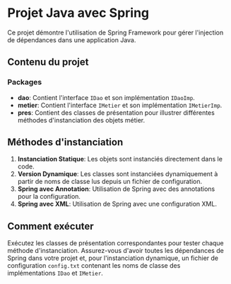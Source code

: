 # Projet Java avec Spring

Ce projet démontre l'utilisation de Spring Framework pour gérer l'injection de dépendances dans une application Java.

## Contenu du projet

### Packages

- **dao**: Contient l'interface `IDao` et son implémentation `IDaoImp`.
- **metier**: Contient l'interface `IMetier` et son implémentation `IMetierImp`.
- **pres**: Contient des classes de présentation pour illustrer différentes méthodes d'instanciation des objets métier.

## Méthodes d'instanciation

1. **Instanciation Statique**: Les objets sont instanciés directement dans le code.
2. **Version Dynamique**: Les classes sont instanciées dynamiquement à partir de noms de classe lus depuis un fichier de configuration.
3. **Spring avec Annotation**: Utilisation de Spring avec des annotations pour la configuration.
4. **Spring avec XML**: Utilisation de Spring avec une configuration XML.

## Comment exécuter

Exécutez les classes de présentation correspondantes pour tester chaque méthode d'instanciation. Assurez-vous d'avoir toutes les dépendances de Spring dans votre projet et, pour l'instanciation dynamique, un fichier de configuration `config.txt` contenant les noms de classe des implémentations `IDao` et `IMetier`.
